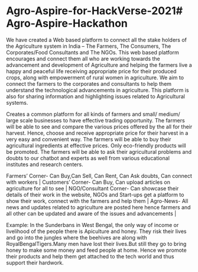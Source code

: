 # Agro-Aspire-for-HackVerse-2021# Agro-Aspire-Hackathon







We have created a Web based platform to connect all the stake holders of the Agriculture system in India – The Farmers, The Consumers, The Corporates/Food Consultants and The NGOs. This web based platform encourages and connect them all who are working towards the advancement and development of Agriculture and helping the farmers live a happy and peaceful life receiving appropriate price for their produced crops, along with empowerment of rural women in agriculture. We aim to connect the farmers to the corporates and consultants to help them understand the technological advancements in agriculture. This platform is also for sharing information and highlighting issues related to Agricultural systems.

Creates a common platform for all kinds of farmers and small/ medium/ large scale businesses to have effective trading opportunity. The farmers will be able to see and compare the various prices offered by the all for their harvest. Hence, choose and receive appropriate price for their harvest in a very easy and convenient way. The farmers will be able to buy their agricultural ingredients at effective prices. Only eco-friendly products will be promoted.
The farmers will be able to ask their agricultural problems and doubts to our chatbot and experts as well from various educational institutes and research centers.

Farmers’ Corner- Can Buy,Can Sell, Can Rent, Can Ask doubts, Can connect with workers |
Customers’ Corner- Can Buy, Can upload articles on agriculture for all to see |
NGO/Consultant Corner- Can showcase their details of their work in the website, NGOs and Start-ups get a platform to show their work, connect with the farmers and help them |
Agro-News- All news and updates related to agriculture are posted here hence farmers and all other can be updated and aware of the issues and advancements |



Example: In the Sunderbans in West Bengal, the only way of income or livelihood of the people there is Apiculture and honey. They risk their lives and go into the jungles where the beehives are along with RoyalBengalTigers.Many men have lost their lives.But still they go to bring honey to make some money and feed people at home. Hence we promote their products and help them get attached to the tech world and thus support their hardwork.
